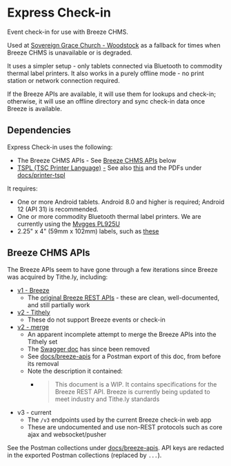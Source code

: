 # Express Check-in

Event check-in for use with Breeze CHMS.

Used at [Sovereign Grace Church - Woodstock](https://sgcatlanta.org/) as a fallback for times when Breeze CHMS is unavailable or is degraded.

It uses a simpler setup - only tablets connected via Bluetooth to commodity thermal label printers.
It also works in a purely offline mode - no print station or network connection required.

If the Breeze APIs are available, it will use them for lookups and check-in;
otherwise, it will use an offline directory and sync check-in data once Breeze is available.

## Dependencies

Express Check-in uses the following:

- The Breeze CHMS APIs - See [Breeze CHMS APIs](#breeze-chms-apis) below
- [TSPL (TSC Printer Language)](https://scancode.ru/upload/iblock/937/GP_1125T-Gprinter-Barcode-Printer-TSPL-Programming-Manual.pdf) [-](https://hackernoon.com/how-to-print-labels-with-tspl-and-javascript) See also [this](https://www.icintracom.biz/redazione/libretti/libretto7028-04-1.pdf) and the PDFs under [docs/printer-tspl](/docs/printer-tspl/)

It requires:
- One or more Android tablets. Android 8.0 and higher is required; Android 12 (API 31) is recommended.
- One or more commodity Bluetooth thermal label printers. We are currently using the [Mvgges PL925U](https://www.amazon.com/gp/product/B0DBYW5C3L/ref=ppx_yo_dt_b_asin_title_o00_s00?ie=UTF8&th=1)
- 2.25" x 4" (59mm x 102mm) labels, such as [these](https://www.amazon.com/gp/product/B0CGZWZLLP/ref=ppx_yo_dt_b_search_asin_title?ie=UTF8&th=1)

## Breeze CHMS APIs

The Breeze APIs seem to have gone through a few iterations since Breeze was acquired by Tithe.ly, including:
- [v1 - Breeze](https://app.breezechms.com/api)
  - The [original Breeze REST APIs](https://app.breezechms.com/api) - these are clean, well-documented, and still partially work
- [v2 - Tithely](https://tithe.ly/api)
  - These do not support Breeze events or check-in
- [v2 - merge](https://app.swaggerhub.com/apis/Tithe.ly/Breeze/2023-06-09)
  - An apparent incomplete attempt to merge the Breeze APIs into the Tithely set
  - The [Swagger doc](https://app.swaggerhub.com/apis/Tithe.ly/Breeze/2023-06-09) has since been removed
  - See [docs/breeze-apis](/docs/breeze-apis/) for a Postman export of this doc, from before its removal
  - Note the description it contained:
    - > This document is a WIP. It contains specifications for the Breeze REST API. Breeze is currently being updated to meet industry and Tithe.ly standards
- v3 - current
  - The `/v3` endpoints used by the current Breeze check-in web app
  - These are undocumented and use non-REST protocols such as core ajax and websocket/pusher

See the Postman collections under [docs/breeze-apis](/docs/breeze-apis/).
API keys are redacted in the exported Postman collections (replaced by `...`).
